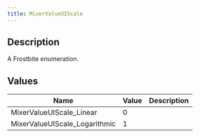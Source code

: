 ```yaml
---
title: MixerValueUIScale
---
```

## Description

A Frostbite enumeration.

## Values

| Name                           | Value | Description |
| ------------------------------ | ----- | ----------- |
| MixerValueUIScale\_Linear      | 0     |             |
| MixerValueUIScale\_Logarithmic | 1     |             |
